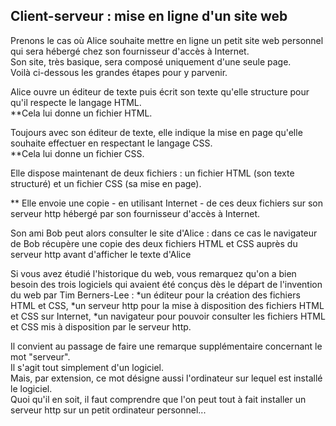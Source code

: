 Client-serveur : mise en ligne d'un site web
---
 Prenons le cas où Alice souhaite mettre en ligne un petit site web personnel qui sera hébergé chez son fournisseur d'accès à Internet.  
 Son site, très basique, sera composé uniquement d'une seule page.  
 Voilà ci-dessous les grandes étapes pour y parvenir.

Alice ouvre un éditeur de texte puis écrit son texte qu'elle structure pour qu'il respecte le langage HTML.  
**Cela lui donne un fichier HTML.  

Toujours avec son éditeur de texte, elle indique la mise en page qu'elle souhaite effectuer en respectant le langage CSS.  
**Cela lui donne un fichier CSS.  

Elle dispose maintenant de deux fichiers : un fichier HTML (son texte structuré) et un fichier CSS (sa mise en page).

** Elle envoie une copie - en utilisant Internet - de ces deux fichiers sur son serveur http hébergé par son fournisseur d'accès à Internet.

Son ami Bob peut alors consulter le site d'Alice : dans ce cas le navigateur de Bob récupère une copie des deux fichiers HTML et CSS auprès du serveur http avant d'afficher le texte d'Alice

Si vous avez étudié l'historique du web, vous remarquez qu'on a bien besoin des trois logiciels qui avaient été conçus dès le départ de l'invention du web par Tim Berners-Lee :
*un éditeur pour la création des fichiers HTML et CSS,
*un serveur http pour la mise à disposition des fichiers HTML et CSS sur Internet,
*un navigateur pour pouvoir consulter les fichiers HTML et CSS mis à disposition par le serveur http.

Il convient au passage de faire une remarque supplémentaire concernant le mot "serveur".  
Il s'agit tout simplement d'un logiciel.  
Mais, par extension, ce mot désigne aussi l'ordinateur sur lequel est installé le logiciel.  
Quoi qu'il en soit, il faut comprendre que l'on peut tout à fait installer un serveur http sur un petit ordinateur personnel... 
